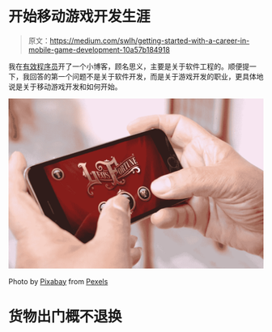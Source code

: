 # 开始移动游戏开发生涯

> 原文：<https://medium.com/swlh/getting-started-with-a-career-in-mobile-game-development-10a57b184918>

我在[有效程序员](https://www.effective-programmer.com/)开了一个小博客，顾名思义，主要是关于软件工程的。顺便提一下，我回答的第一个问题不是关于软件开发，而是关于游戏开发的职业，更具体地说是关于移动游戏开发和如何开始。

![](img/bcaa38c9bf5116dae0e78971b97d9a28.png)

Photo by [Pixabay](https://www.pexels.com/@pixabay?utm_content=attributionCopyText&utm_medium=referral&utm_source=pexels) from [Pexels](https://www.pexels.com/photo/apps-business-cellular-telephone-communication-278998/?utm_content=attributionCopyText&utm_medium=referral&utm_source=pexels)

# 货物出门概不退换